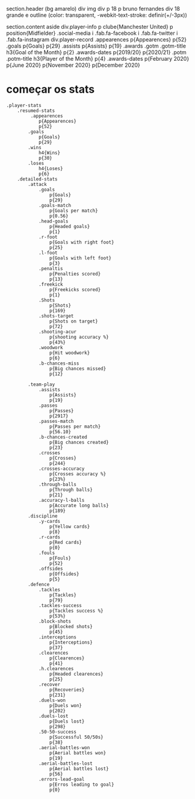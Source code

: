section.header (bg amarelo)
    div 
        img
    div 
        p 18
        p bruno fernandes
    div
        18 grande e outline (color: transparent, -webkit-text-stroke: definir(+/-3px))

        
section.content
    aside
        div.player-info
            p clube{Manchester United}
            p position{Midfielder}
            .social-media
                i .fab.fa-facebook
                i .fab.fa-twitter
                i .fab.fa-instagram
        div.player-record
            .appearences
                p{Appearences}
                p{52}
            .goals
                p{Goals}
                p{29}
            .assists
                p{Assists}
                p{19}
        .awards
            .gotm
                .gotm-title
                    h3{Goal of the Month}
                    p{2}
                .awards-dates
                    p{2019/20}
                    p{2020/21}
            .potm
                .potm-title
                    h3{Player of the Month}
                    p{4}
                .awards-dates
                    p{February 2020}
                    p{June 2020}
                    p{November 2020}
                    p{December 2020}

# começar os stats                    
    .player-stats 
        .resumed-stats
             .appearences
                p{Appearences}
                p{52}
            .goals
                p{Goals}
                p{29}
            .wins
                h4{Wins}
                p{30}
            .loses
                h4{Loses}
                p{6}
        .detailed-stats
            .attack
                .goals
                    p{Goals}
                    p{29}
                .goals-match
                    p{Goals per match}
                    p{0.56}
                .head-goals
                    p{Headed goals}
                    p{1}
                .r-foot
                    p{Goals with right foot}
                    p{25}
                .l-foot
                    p{Goals with left foot}
                    p{3}
                .penaltis
                    p{Penalties scored}
                    p{13}
                .freekick
                    p{Freekicks scored}
                    p{1}
                .Shots
                    p{Shots}
                    p{169}
                .shots-target
                    p{Shots on target}
                    p{72}
                .shooting-acur
                    p{shooting accuracy %}
                    p{43%}
                .woodwork
                    p{Hit woodwork}
                    p{6}
                .b-chances-miss
                    p{Big chances missed}
                    p{12}
                
            .team-play
                .assists
                    p{Assists}
                    p{19}
                .passes
                    p{Passes}
                    p{2917}
                .passes-match
                    p{Passes per match}
                    p{56.10}                    
                .b-chances-created
                    p{Big chances created}
                    p{23}
                .crosses
                    p{Crosses}
                    p{244}
                .crosses-accuracy
                    p{Crosses accuracy %}
                    p{23%}
                .through-balls
                    p{Through balls}
                    p{21}
                .accuracy-l-balls
                    p{Accurate long balls}
                    p{189}
            .discipline
                .y-cards
                    p{Yellow cards}
                    p{8}
                .r-cards
                    p{Red cards}
                    p{0}
                .fouls
                    p{Fouls}
                    p{52}
                .offsides
                    p{Offsides}
                    p{5}
            .defence
                .tackles
                    p{Tackles}
                    p{79}
                .tackles-success
                    p{Tackles success %}
                    p{53%}
                .block-shots
                    p{Blocked shots}
                    p{45}
                .interceptions
                    p{Interceptions}
                    p{37}
                .clearences
                    p{Clearences}
                    p{41}
                .h.clearences
                    p{Headed clearences}
                    p{25}
                .recover
                    p{Recoveries}
                    p{231}
                .duels-won
                    p{Duels won}
                    p{202}
                .duels-lost
                    p{Duels lost}
                    p{298}
                .50-50-success
                    p{Successful 50/50s}
                    p{38}
                .aerial-battles-won
                    p{Aerial battles won}
                    p{19}
                .aerial-battles-lost
                    p{Aerial battles lost}
                    p{56}
                .errors-lead-goal
                    p{Erros leading to goal}
                    p{0}